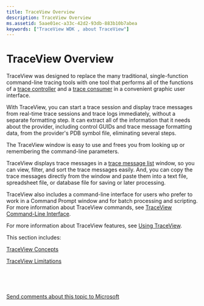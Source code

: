 ```yaml
---
title: TraceView Overview
description: TraceView Overview
ms.assetid: 5aae01ec-a33c-42d2-93db-883b10b7abea
keywords: ["TraceView WDK , about TraceView"]
---
```


# TraceView Overview


TraceView was designed to replace the many traditional, single-function command-line tracing tools with one tool that performs all of the functions of a [trace controller](trace-controller.md) and a [trace consumer](trace-consumer.md) in a convenient graphic user interface.

With TraceView, you can start a trace session and display trace messages from real-time trace sessions and trace logs immediately, without a separate formatting step. It can extract all of the information that it needs about the provider, including control GUIDs and trace message formatting data, from the provider's PDB symbol file, eliminating several steps.

The TraceView window is easy to use and frees you from looking up or remembering the command-line parameters.

TraceView displays trace messages in a [trace message list](trace-message-lists.md) window, so you can view, filter, and sort the trace messages easily. And, you can copy the trace messages directly from the window and paste them into a text file, spreadsheet file, or database file for saving or later processing.

TraceView also includes a command-line interface for users who prefer to work in a Command Prompt window and for batch processing and scripting. For more information about TraceView commands, see [TraceView Command-Line Interface](traceview-command-line-interface.md).

For more information about TraceView features, see [Using TraceView](using-traceview.md).

This section includes:

[TraceView Concepts](traceview-concepts.md)

[TraceView Limitations](traceview-limitations.md)

 

 

[Send comments about this topic to Microsoft](mailto:wsddocfb@microsoft.com?subject=Documentation%20feedback%20[devtest\devtest]:%20TraceView%20Overview%20%20RELEASE:%20%2811/17/2016%29&body=%0A%0APRIVACY%20STATEMENT%0A%0AWe%20use%20your%20feedback%20to%20improve%20the%20documentation.%20We%20don't%20use%20your%20email%20address%20for%20any%20other%20purpose,%20and%20we'll%20remove%20your%20email%20address%20from%20our%20system%20after%20the%20issue%20that%20you're%20reporting%20is%20fixed.%20While%20we're%20working%20to%20fix%20this%20issue,%20we%20might%20send%20you%20an%20email%20message%20to%20ask%20for%20more%20info.%20Later,%20we%20might%20also%20send%20you%20an%20email%20message%20to%20let%20you%20know%20that%20we've%20addressed%20your%20feedback.%0A%0AFor%20more%20info%20about%20Microsoft's%20privacy%20policy,%20see%20http://privacy.microsoft.com/default.aspx. "Send comments about this topic to Microsoft")




